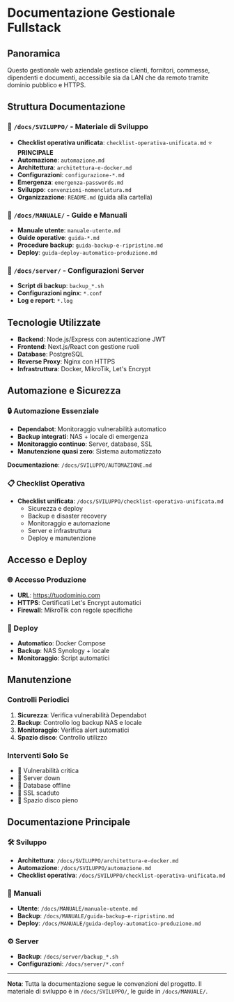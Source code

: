 # Documentazione Gestionale Fullstack

## Panoramica

Questo gestionale web aziendale gestisce clienti, fornitori, commesse, dipendenti e documenti, accessibile sia da LAN che da remoto tramite dominio pubblico e HTTPS.

## Struttura Documentazione

### 📁 `/docs/SVILUPPO/` - Materiale di Sviluppo
- **Checklist operativa unificata**: `checklist-operativa-unificata.md` ⭐ **PRINCIPALE**
- **Automazione**: `automazione.md`
- **Architettura**: `architettura-e-docker.md`
- **Configurazioni**: `configurazione-*.md`
- **Emergenza**: `emergenza-passwords.md`
- **Sviluppo**: `convenzioni-nomenclatura.md`
- **Organizzazione**: `README.md` (guida alla cartella)

### 📁 `/docs/MANUALE/` - Guide e Manuali
- **Manuale utente**: `manuale-utente.md`
- **Guide operative**: `guida-*.md`
- **Procedure backup**: `guida-backup-e-ripristino.md`
- **Deploy**: `guida-deploy-automatico-produzione.md`

### 📁 `/docs/server/` - Configurazioni Server
- **Script di backup**: `backup_*.sh`
- **Configurazioni nginx**: `*.conf`
- **Log e report**: `*.log`

## Tecnologie Utilizzate

- **Backend**: Node.js/Express con autenticazione JWT
- **Frontend**: Next.js/React con gestione ruoli
- **Database**: PostgreSQL
- **Reverse Proxy**: Nginx con HTTPS
- **Infrastruttura**: Docker, MikroTik, Let's Encrypt

## Automazione e Sicurezza

### 🔒 Automazione Essenziale
- **Dependabot**: Monitoraggio vulnerabilità automatico
- **Backup integrati**: NAS + locale di emergenza
- **Monitoraggio continuo**: Server, database, SSL
- **Manutenzione quasi zero**: Sistema automatizzato

**Documentazione**: `/docs/SVILUPPO/AUTOMAZIONE.md`

### 📋 Checklist Operativa
- **Checklist unificata**: `/docs/SVILUPPO/checklist-operativa-unificata.md`
  - Sicurezza e deploy
  - Backup e disaster recovery
  - Monitoraggio e automazione
  - Server e infrastruttura
  - Deploy e manutenzione

## Accesso e Deploy

### 🌐 Accesso Produzione
- **URL**: https://tuodominio.com
- **HTTPS**: Certificati Let's Encrypt automatici
- **Firewall**: MikroTik con regole specifiche

### 🚀 Deploy
- **Automatico**: Docker Compose
- **Backup**: NAS Synology + locale
- **Monitoraggio**: Script automatici

## Manutenzione

### Controlli Periodici
1. **Sicurezza**: Verifica vulnerabilità Dependabot
2. **Backup**: Controllo log backup NAS e locale
3. **Monitoraggio**: Verifica alert automatici
4. **Spazio disco**: Controllo utilizzo

### Interventi Solo Se
- 🔴 Vulnerabilità critica
- 🔴 Server down
- 🔴 Database offline
- 🔴 SSL scaduto
- 🔴 Spazio disco pieno

## Documentazione Principale

### 🛠️ Sviluppo
- **Architettura**: `/docs/SVILUPPO/architettura-e-docker.md`
- **Automazione**: `/docs/SVILUPPO/automazione.md`
- **Checklist operativa**: `/docs/SVILUPPO/checklist-operativa-unificata.md`

### 📖 Manuali
- **Utente**: `/docs/MANUALE/manuale-utente.md`
- **Backup**: `/docs/MANUALE/guida-backup-e-ripristino.md`
- **Deploy**: `/docs/MANUALE/guida-deploy-automatico-produzione.md`

### ⚙️ Server
- **Backup**: `/docs/server/backup_*.sh`
- **Configurazioni**: `/docs/server/*.conf`

---

**Nota**: Tutta la documentazione segue le convenzioni del progetto. Il materiale di sviluppo è in `/docs/SVILUPPO/`, le guide in `/docs/MANUALE/`.